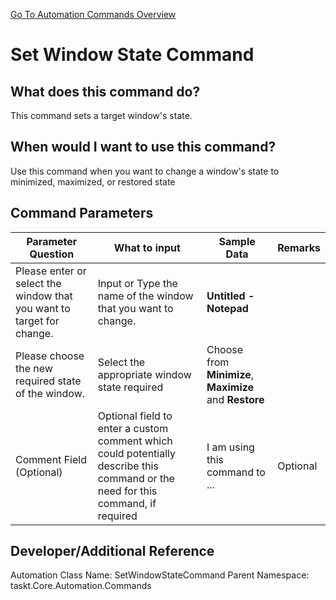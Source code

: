 <!--TITLE: Set Window State Command -->
<!-- SUBTITLE: a command in the Window Commands group. -->
[Go To Automation Commands Overview](/automation-commands.md)


# Set Window State Command


## What does this command do?
This command sets a target window's state.


## When would I want to use this command?
Use this command when you want to change a window's state to minimized, maximized, or restored state


## Command Parameters
| Parameter Question   	| What to input  	|  Sample Data 	| Remarks  	|
| ---                    | ---               | ---           | ---       |
|Please enter or select the window that you want to target for change.|Input or Type the name of the window that you want to change.|**Untitled - Notepad**||
|Please choose the new required state of the window.|Select the appropriate window state required|Choose from **Minimize**, **Maximize** and **Restore**||
|Comment Field (Optional)|Optional field to enter a custom comment which could potentially describe this command or the need for this command, if required|I am using this command to ...|Optional|


## Developer/Additional Reference
Automation Class Name: SetWindowStateCommand
Parent Namespace: taskt.Core.Automation.Commands
